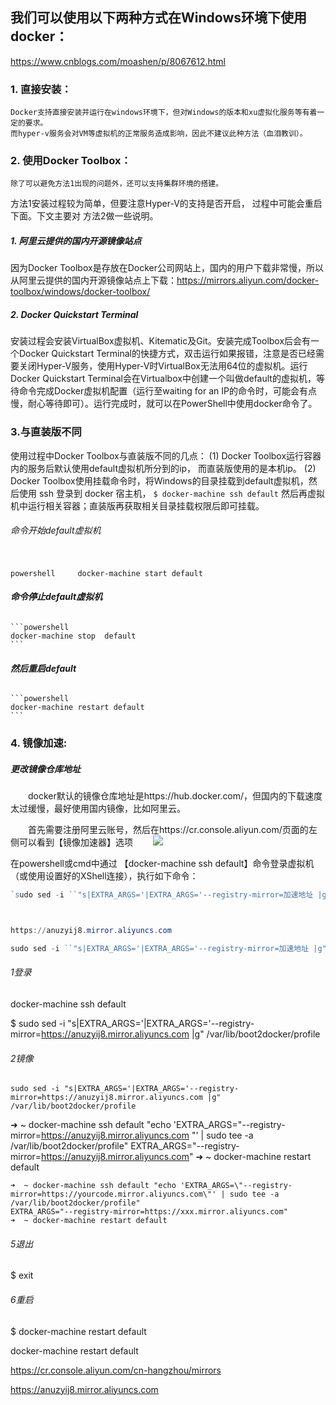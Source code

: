 ## 我们可以使用以下两种方式在Windows环境下使用docker：

https://www.cnblogs.com/moashen/p/8067612.html



### 1. 直接安装：

```
Docker支持直接安装并运行在windows环境下，但对Windows的版本和xu虚拟化服务等有着一定的要求。
而hyper-v服务会对VM等虚拟机的正常服务造成影响，因此不建议此种方法（血泪教训）。
```

### 2. 使用Docker Toolbox：

```
除了可以避免方法1出现的问题外，还可以支持集群环境的搭建。
```

方法1安装过程较为简单，但要注意Hyper-V的支持是否开启，
过程中可能会重启下面。下文主要对
方法2做一些说明。

##### 1. 阿里云提供的国内开源镜像站点
因为Docker Toolbox是存放在Docker公司网站上，国内的用户下载非常慢，所以从阿里云提供的国内开源镜像站点上下载：
​     <https://mirrors.aliyun.com/docker-toolbox/windows/docker-toolbox/>

#####  2. Docker Quickstart   Terminal 
安装过程会安装VirtualBox虚拟机、Kitematic及Git。安装完成Toolbox后会有一个Docker Quickstart   Terminal的快捷方式，双击运行如果报错，注意是否已经需要关闭Hyper-V服务，使用Hyper-V时VirtualBox无法用64位的虚拟机。运行Docker  Quickstart  Terminal会在Virtualbox中创建一个叫做default的虚拟机，等待命令完成Docker虚拟机配置（运行至waiting for  an IP的命令时，可能会有点慢，耐心等待即可）。运行完成时，就可以在PowerShell中使用docker命令了。

###    3.与直装版不同
使用过程中Docker Toolbox与直装版不同的几点： (1) Docker Toolbox运行容器内的服务后默认使用default虚拟机所分到的ip， 而直装版使用的是本机ip。 (2) Docker Toolbox使用挂载命令时，将Windows的目录挂载到default虚拟机，然后使用 ssh 登录到 docker 宿主机，
`$ docker-machine ssh default`
 然后再虚拟机中运行相关容器；直装版再获取相关目录挂载权限后即可挂载。

######   命令开始default虚拟机 

​    
​    ```powershell
​    docker-machine start default
​    ```

###### **命令停止default虚拟机**

    ```powershell
    docker-machine stop  default
    ```

######  **然后重启default** 

    ```powershell
    docker-machine restart default
    ```

### 4. 镜像加速:





#####  更改镜像仓库地址

　　docker默认的镜像仓库地址是https://hub.docker.com/，但国内的下载速度太过缓慢，最好使用国内镜像，比如阿里云。

　　首先需要注册阿里云账号，然后在https://cr.console.aliyun.com/页面的左侧可以看到【镜像加速器】选项
　　![](https://images2018.cnblogs.com/blog/691999/201805/691999-20180512153033712-520562256.png)

在powershell或cmd中通过 【docker-machine ssh default】命令登录虚拟机（或使用设置好的XShell连接），执行如下命令：

```powershell
`sudo sed -i ``"s|EXTRA_ARGS='|EXTRA_ARGS='--registry-mirror=加速地址 |g"` `/``var``/lib/boot2docker/profile`



https://anuzyij8.mirror.aliyuncs.com

sudo sed -i ``"s|EXTRA_ARGS='|EXTRA_ARGS='--registry-mirror=加速地址 |g"` `/``var``/lib/boot2docker/profile`

```

###### 1登录

docker-machine ssh default       

$ sudo sed -i 
"s|EXTRA_ARGS='|EXTRA_ARGS='--registry-mirror=https://anuzyij8.mirror.aliyuncs.com |g" 
/var/lib/boot2docker/profile       



###### 2镜像

`sudo sed -i "s|EXTRA_ARGS='|EXTRA_ARGS='--registry-mirror=https://anuzyij8.mirror.aliyuncs.com |g" /var/lib/boot2docker/profile`



➜  ~ docker-machine ssh default "echo 'EXTRA_ARGS=\"--registry-mirror=<https://anuzyij8.mirror.aliyuncs.com> \"' | sudo tee -a /var/lib/boot2docker/profile"
EXTRA_ARGS="--registry-mirror=https://anuzyij8.mirror.aliyuncs.com"
➜  ~ docker-machine restart default



```
➜  ~ docker-machine ssh default "echo 'EXTRA_ARGS=\"--registry-mirror=https://yourcode.mirror.aliyuncs.com\"' | sudo tee -a /var/lib/boot2docker/profile"
EXTRA_ARGS="--registry-mirror=https://xxx.mirror.aliyuncs.com"
➜  ~ docker-machine restart default
```

###### 5退出

$ exit       

###### 6重启

$ docker-machine restart default

docker-machine restart default



 

https://cr.console.aliyun.com/cn-hangzhou/mirrors

https://anuzyij8.mirror.aliyuncs.com